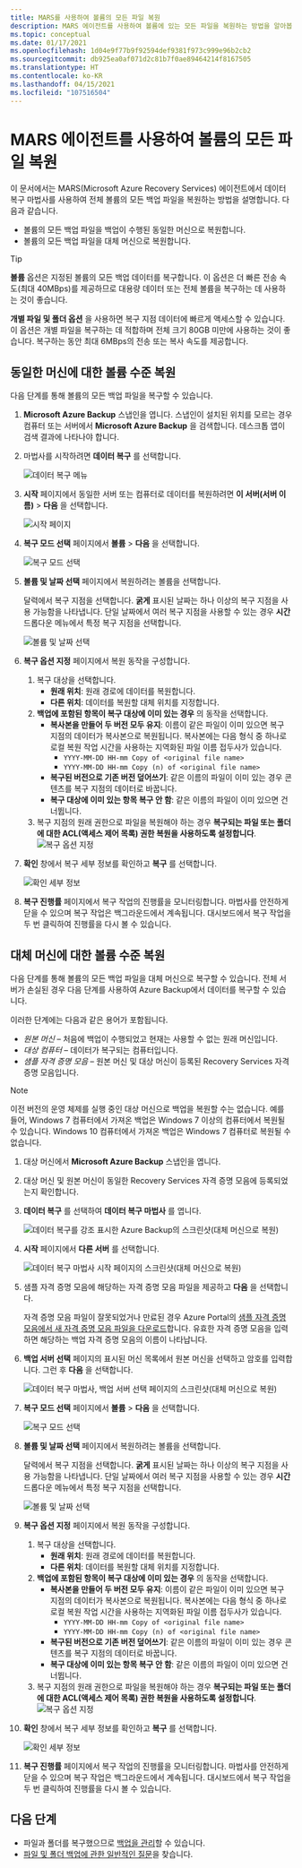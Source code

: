 ```yaml
---
title: MARS를 사용하여 볼륨의 모든 파일 복원
description: MARS 에이전트를 사용하여 볼륨에 있는 모든 파일을 복원하는 방법을 알아봅니다.
ms.topic: conceptual
ms.date: 01/17/2021
ms.openlocfilehash: 1d04e9f77b9f92594def9381f973c999e96b2cb2
ms.sourcegitcommit: db925ea0af071d2c81b7f0ae89464214f8167505
ms.translationtype: HT
ms.contentlocale: ko-KR
ms.lasthandoff: 04/15/2021
ms.locfileid: "107516504"
---
```

# <a name="restore-all-the-files-in-a-volume-using-the-mars-agent"></a>MARS 에이전트를 사용하여 볼륨의 모든 파일 복원

이 문서에서는 MARS(Microsoft Azure Recovery Services) 에이전트에서 데이터 복구 마법사를 사용하여 전체 볼륨의 모든 백업 파일을 복원하는 방법을 설명합니다. 다음과 같습니다.

- 볼륨의 모든 백업 파일을 백업이 수행된 동일한 머신으로 복원합니다.
- 볼륨의 모든 백업 파일을 대체 머신으로 복원합니다.

>[!TIP]
>**볼륨** 옵션은 지정된 볼륨의 모든 백업 데이터를 복구합니다. 이 옵션은 더 빠른 전송 속도(최대 40MBps)를 제공하므로 대용량 데이터 또는 전체 볼륨을 복구하는 데 사용하는 것이 좋습니다.
>
>**개별 파일 및 폴더 옵션** 을 사용하면 복구 지점 데이터에 빠르게 액세스할 수 있습니다. 이 옵션은 개별 파일을 복구하는 데 적합하며 전체 크기 80GB 미만에 사용하는 것이 좋습니다. 복구하는 동안 최대 6MBps의 전송 또는 복사 속도를 제공합니다.

## <a name="volume-level-restore-to-the-same-machine"></a>동일한 머신에 대한 볼륨 수준 복원

다음 단계를 통해 볼륨의 모든 백업 파일을 복구할 수 있습니다.

1. **Microsoft Azure Backup** 스냅인을 엽니다. 스냅인이 설치된 위치를 모르는 경우 컴퓨터 또는 서버에서 **Microsoft Azure Backup** 을 검색합니다. 데스크톱 앱이 검색 결과에 나타나야 합니다.

1. 마법사를 시작하려면 **데이터 복구** 를 선택합니다.

    ![데이터 복구 메뉴](./media/restore-all-files-volume-mars/recover.png)

1. **시작** 페이지에서 동일한 서버 또는 컴퓨터로 데이터를 복원하려면 **이 서버(서버 이름)**  > **다음** 을 선택합니다.

    ![시작 페이지](./media/restore-all-files-volume-mars/same-machine-instant-restore.png)

1. **복구 모드 선택** 페이지에서 **볼륨** > **다음** 을 선택합니다.

    ![복구 모드 선택](./media/restore-all-files-volume-mars/select-recovery-mode.png)

1. **볼륨 및 날짜 선택** 페이지에서 복원하려는 볼륨을 선택합니다.

    달력에서 복구 지점을 선택합니다. **굵게** 표시된 날짜는 하나 이상의 복구 지점을 사용 가능함을 나타냅니다. 단일 날짜에서 여러 복구 지점을 사용할 수 있는 경우 **시간** 드롭다운 메뉴에서 특정 복구 지점을 선택합니다.

     ![볼륨 및 날짜 선택](./media/restore-all-files-volume-mars/select-volume-and-date.png)

1. **복구 옵션 지정** 페이지에서 복원 동작을 구성합니다.
    1. 복구 대상을 선택합니다.
        - **원래 위치**: 원래 경로에 데이터를 복원합니다.
        - **다른 위치**: 데이터를 복원할 대체 위치를 지정합니다.
    1. **백업에 포함된 항목이 복구 대상에 이미 있는 경우** 의 동작을 선택합니다.
        - **복사본을 만들어 두 버전 모두 유지**: 이름이 같은 파일이 이미 있으면 복구 지점의 데이터가 복사본으로 복원됩니다. 복사본에는 다음 형식 중 하나로 로컬 복원 작업 시간을 사용하는 지역화된 파일 이름 접두사가 있습니다.
            - `YYYY-MM-DD HH-mm Copy of <original file name>`
            - `YYYY-MM-DD HH-mm Copy (n) of <original file name>`
        - **복구된 버전으로 기존 버전 덮어쓰기**: 같은 이름의 파일이 이미 있는 경우 콘텐츠를 복구 지점의 데이터로 바꿉니다.
        - **복구 대상에 이미 있는 항목 복구 안 함**: 같은 이름의 파일이 이미 있으면 건너뜁니다.
    1. 복구 지점의 원래 권한으로 파일을 복원해야 하는 경우 **복구되는 파일 또는 폴더에 대한 ACL(액세스 제어 목록) 권한 복원을 사용하도록 설정합니다**.
        ![복구 옵션 지정](./media/restore-all-files-volume-mars/specify-recovery-options.png)

1. **확인** 창에서 복구 세부 정보를 확인하고 **복구** 를 선택합니다.

    ![확인 세부 정보](./media/restore-all-files-volume-mars/confirmation-details.png)

1. **복구 진행률** 페이지에서 복구 작업의 진행률을 모니터링합니다. 마법사를 안전하게 닫을 수 있으며 복구 작업은 백그라운드에서 계속됩니다. 대시보드에서 복구 작업을 두 번 클릭하여 진행률을 다시 볼 수 있습니다.

## <a name="volume-level-restore-to-an-alternate-machine"></a>대체 머신에 대한 볼륨 수준 복원

다음 단계를 통해 볼륨의 모든 백업 파일을 대체 머신으로 복구할 수 있습니다. 전체 서버가 손실된 경우 다음 단계를 사용하여 Azure Backup에서 데이터를 복구할 수 있습니다.

이러한 단계에는 다음과 같은 용어가 포함됩니다.

- *원본 머신* – 처음에 백업이 수행되었고 현재는 사용할 수 없는 원래 머신입니다.
- *대상 컴퓨터* – 데이터가 복구되는 컴퓨터입니다.
- *샘플 자격 증명 모음* – 원본 머신 및 대상 머신이 등록된 Recovery Services 자격 증명 모음입니다.

> [!NOTE]
> 이전 버전의 운영 체제를 실행 중인 대상 머신으로 백업을 복원할 수는 없습니다. 예를 들어, Windows 7 컴퓨터에서 가져온 백업은 Windows 7 이상의 컴퓨터에서 복원될 수 있습니다. Windows 10 컴퓨터에서 가져온 백업은 Windows 7 컴퓨터로 복원될 수 없습니다.

1. 대상 머신에서 **Microsoft Azure Backup** 스냅인을 엽니다.

1. 대상 머신 및 원본 머신이 동일한 Recovery Services 자격 증명 모음에 등록되었는지 확인합니다.

1. **데이터 복구** 를 선택하여 **데이터 복구 마법사** 를 엽니다.

    ![데이터 복구를 강조 표시한 Azure Backup의 스크린샷(대체 머신으로 복원)](./media/backup-azure-restore-windows-server/recover.png)

1. **시작** 페이지에서 **다른 서버** 를 선택합니다.

    ![데이터 복구 마법사 시작 페이지의 스크린샷(대체 머신으로 복원)](./media/backup-azure-restore-windows-server/alternatemachine_gettingstarted_instantrestore.png)

1. 샘플 자격 증명 모음에 해당하는 자격 증명 모음 파일을 제공하고 **다음** 을 선택합니다.

    자격 증명 모음 파일이 잘못되었거나 만료된 경우 Azure Portal의 [샘플 자격 증명 모음에서 새 자격 증명 모음 파일을 다운로드](backup-azure-file-folder-backup-faq.yml#where-can-i-download-the-vault-credentials-file-)합니다. 유효한 자격 증명 모음을 입력하면 해당하는 백업 자격 증명 모음의 이름이 나타납니다.

1. **백업 서버 선택** 페이지의 표시된 머신 목록에서 원본 머신을 선택하고 암호를 입력합니다. 그런 후 **다음** 을 선택합니다.

    ![데이터 복구 마법사, 백업 서버 선택 페이지의 스크린샷(대체 머신으로 복원)](./media/backup-azure-restore-windows-server/alternatemachine_selectmachine_instantrestore.png)

1. **복구 모드 선택** 페이지에서 **볼륨** > **다음** 을 선택합니다.

    ![복구 모드 선택](./media/restore-all-files-volume-mars/select-recovery-mode.png)

1. **볼륨 및 날짜 선택** 페이지에서 복원하려는 볼륨을 선택합니다.

    달력에서 복구 지점을 선택합니다. **굵게** 표시된 날짜는 하나 이상의 복구 지점을 사용 가능함을 나타냅니다. 단일 날짜에서 여러 복구 지점을 사용할 수 있는 경우 **시간** 드롭다운 메뉴에서 특정 복구 지점을 선택합니다.

     ![볼륨 및 날짜 선택](./media/restore-all-files-volume-mars/select-volume-and-date.png)

1. **복구 옵션 지정** 페이지에서 복원 동작을 구성합니다.
    1. 복구 대상을 선택합니다.
        - **원래 위치**: 원래 경로에 데이터를 복원합니다.
        - **다른 위치**: 데이터를 복원할 대체 위치를 지정합니다.
    1. **백업에 포함된 항목이 복구 대상에 이미 있는 경우** 의 동작을 선택합니다.
        - **복사본을 만들어 두 버전 모두 유지**: 이름이 같은 파일이 이미 있으면 복구 지점의 데이터가 복사본으로 복원됩니다. 복사본에는 다음 형식 중 하나로 로컬 복원 작업 시간을 사용하는 지역화된 파일 이름 접두사가 있습니다.
            - `YYYY-MM-DD HH-mm Copy of <original file name>`
            - `YYYY-MM-DD HH-mm Copy (n) of <original file name>`
        - **복구된 버전으로 기존 버전 덮어쓰기**: 같은 이름의 파일이 이미 있는 경우 콘텐츠를 복구 지점의 데이터로 바꿉니다.
        - **복구 대상에 이미 있는 항목 복구 안 함**: 같은 이름의 파일이 이미 있으면 건너뜁니다.
    1. 복구 지점의 원래 권한으로 파일을 복원해야 하는 경우 **복구되는 파일 또는 폴더에 대한 ACL(액세스 제어 목록) 권한 복원을 사용하도록 설정합니다**.
        ![복구 옵션 지정](./media/restore-all-files-volume-mars/specify-recovery-options.png)

1. **확인** 창에서 복구 세부 정보를 확인하고 **복구** 를 선택합니다.

    ![확인 세부 정보](./media/restore-all-files-volume-mars/confirmation-details.png)

1. **복구 진행률** 페이지에서 복구 작업의 진행률을 모니터링합니다. 마법사를 안전하게 닫을 수 있으며 복구 작업은 백그라운드에서 계속됩니다. 대시보드에서 복구 작업을 두 번 클릭하여 진행률을 다시 볼 수 있습니다.

## <a name="next-steps"></a>다음 단계

- 파일과 폴더를 복구했으므로 [백업을 관리](backup-azure-manage-windows-server.md)할 수 있습니다.
- [파일 및 폴더 백업에 관한 일반적인 질문](backup-azure-file-folder-backup-faq.yml)을 찾습니다.
